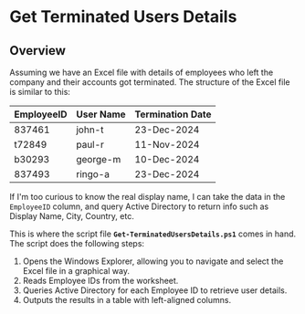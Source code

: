 # Get Terminated Users Details
## Overview
Assuming we have an Excel file with details of employees who left the company and their accounts got terminated.
The structure of the Excel file is similar to this:

|EmployeeID|User Name  |Termination Date|
|----------|-----------|----------------|
| 837461   |john-t     |23-Dec-2024     |
| t72849 | paul-r | 11-Nov-2024 |
| b30293 | george-m | 10-Dec-2024 |
| 837493 | ringo-a | 23-Dec-2024 |

If I'm too curious to know the real display name, I can take the data in the `EmployeeID` column, and query Active Directory to return info such as Display Name, City, Country, etc.

This is where the script file **`Get-TerminatedUsersDetails.ps1`** comes in hand.
The script does the following steps:

 1. Opens the Windows Explorer, allowing you to navigate and select the Excel file in a graphical way.
 2.  Reads Employee IDs from the worksheet.
 3. Queries Active Directory for each Employee ID to retrieve user details.
 4. Outputs the results in a table with left-aligned columns.
